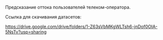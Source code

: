 Предсказание оттока пользователей телеком-оператора.

Ссылка для скачивания датасетов:

https://drive.google.com/drive/folders/1-Z63sVbMKgWLTsh6-jnDof0OIA-5NsTv?usp=sharing
